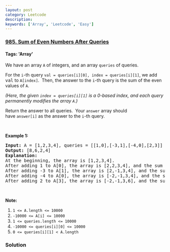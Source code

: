 ```yaml
---
layout: post
category: Leetcode
description: 
keywords: ['Array', 'Leetcode', 'Easy']
---
```

### [985. Sum of Even Numbers After Queries](https://leetcode.com/problems/sum-of-even-numbers-after-queries)

#### Tags: 'Array'

<div class="content__u3I1 question-content__JfgR"><div><p>We have an array <code>A</code> of integers, and an array <code>queries</code> of queries.</p>
<p>For the <code>i</code>-th query <code>val = queries[i][0], index = queries[i][1]</code>, we add <font face="monospace">val</font> to <code>A[index]</code>.  Then, the answer to the <code>i</code>-th query is the sum of the even values of <code>A</code>.</p>
<p><em>(Here, the given <code>index = queries[i][1]</code> is a 0-based index, and each query permanently modifies the array <code>A</code>.)</em></p>
<p>Return the answer to all queries.  Your <code>answer</code> array should have <code>answer[i]</code> as the answer to the <code>i</code>-th query.</p>
<p> </p>
<p><strong>Example 1:</strong></p>
<pre><strong>Input: </strong>A = <span id="example-input-1-1">[1,2,3,4]</span>, queries = <span id="example-input-1-2">[[1,0],[-3,1],[-4,0],[2,3]]</span>
<strong>Output: </strong><span id="example-output-1">[8,6,2,4]</span>
<strong>Explanation: </strong>
At the beginning, the array is [1,2,3,4].
After adding 1 to A[0], the array is [2,2,3,4], and the sum of even values is 2 + 2 + 4 = 8.
After adding -3 to A[1], the array is [2,-1,3,4], and the sum of even values is 2 + 4 = 6.
After adding -4 to A[0], the array is [-2,-1,3,4], and the sum of even values is -2 + 4 = 2.
After adding 2 to A[3], the array is [-2,-1,3,6], and the sum of even values is -2 + 6 = 4.
</pre>
<p> </p>
<p><strong>Note:</strong></p>
<ol>
<li><code>1 &lt;= A.length &lt;= 10000</code></li>
<li><code>-10000 &lt;= A[i] &lt;= 10000</code></li>
<li><code>1 &lt;= queries.length &lt;= 10000</code></li>
<li><code>-10000 &lt;= queries[i][0] &lt;= 10000</code></li>
<li><code>0 &lt;= queries[i][1] &lt; A.length</code></li>
</ol>
</div></div>

### Solution

